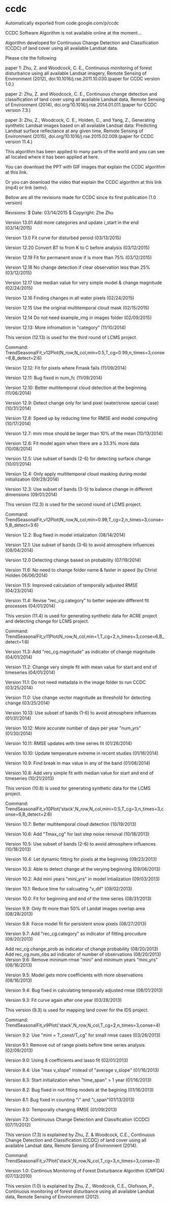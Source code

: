 # ccdc
Automatically exported from code.google.com/p/ccdc

CCDC Software Algorithm is not available online at the moment...

Algorithm developed for Continuous Change Detection and Classification (CCDC) of land cover using all available Landsat data.

Please cite the following

paper 1: Zhu, Z. and Woodcock, C. E., Continuous monitoring of forest disturbance using all available Landsat imagery, Remote Sensing of Environment (2012), doi:10.1016/j.rse.2011.10.030.(paper for CCDC version 1.0.)

paper 2: Zhu, Z. and Woodcock, C. E., Continuous change detection and classification of land cover using all available Landsat data, Remote Sensing of Environment (2014), doi.org/10.1016/j.rse.2014.01.011.(paper for CCDC version 7.3.)

paper 3: Zhu, Z., Woodcock, C. E., Holden, C., and Yang, Z., Generating synthetic Landsat images based on all available Landsat data: Predicting Landsat surface reflectance at any given time, Remote Sensing of Environment (2015), doi.org/10.1016/j.rse.2015.02.009.(paper for CCDC version 11.4.)

This algorithm has been applied to many parts of the world and you can see all located where it has been applied at here.

You can download the PPT with GIF images that explain the CCDC algorithm at this link.

Or you can download the video that explain the CCDC algorithm at this link (mp4) or link (wmv).

Bellow are all the revisions made for CCDC since its first publication (1.0 version)

Revisions: $ Date: 03/14/2015 $ Copyright: Zhe Zhu

Version 13.01  Add more categories and update i_start in the end (03/14/2015)

Version 13.0   Fit curve for disturbed peroid (03/13/2015)

Version 12.20  Convert BT to from K to C before analysis (03/12/2015)

Version 12.19  Fit for permanent snow if is more than 75% (03/12/2015)

Version 12.18  No change detection if clear observation less than 25% (03/12/2015)

Version 12.17  Use median value for very simple model & change magnitude (02/24/2015)

Version 12.16  Finding changes in all water pixels (02/24/2015)

Version 12.15  Use the original multitemporal cloud mask (02/15/2015)

Version 12.14  Do not need example_img in images folder (02/09/2015)

Version 12.13: More infromation in "category" (11/10/2014)

This version (12.13) is used for the third round of LCMS project.

Command: TrendSeasonalFit_v12Plot(N_row,N_col,min=0.5,T_cg=0.99,n_times=3,conse=6,B_detect=2:6)

Version 12.12: Fit for pixels where Fmask fails (11/09/2014)

Version 12.11: Bug fixed in num_fc (11/09/2014)

Version 12.10: Better multitemporal cloud detection at the beginning (11/06/2014)

Version 12.9: Detect change only for land pixel (water/snow special case) (10/31/2014)

Version 12.8: Speed up by reducing time for RMSE and model computing (10/17/2014)

Version 12.7: mini rmse should be larger than 10% of the mean (10/13/2014)

Version 12.6: Fit model again when there are a 33.3% more data (10/08/2014)

Version 12.5: Use subset of bands (2-6) for detecting surface change (10/01/2014)

Version 12.4: Only apply multitemporal cloud masking during model initialization (09/29/2014)

Version 12.3: Use subset of bands (3-5) to balance change in different dimensions (09/01/2014)

This version (12.3) is used for the second round of LCMS project.

Command: TrendSeasonalFit_v12Plot(N_row,N_col,min=0.99,T_cg=2,n_times=3,conse=5,B_detect=3:6)

Version 12.2: Bug fixed in model intialization (08/14/2014)

Version 12.1: Use subset of bands (3-6) to avoid atmosphere influences (08/04/2014)

Version 12.0 Detecting change based on probability (07/19/2014)

Version 11.6: No need to change folder name & faster in speed (by Christ Holden 06/06/2014)

Version 11.5: Improved calculation of temporally adjusted RMSE (04/23/2014)

Version 11.4: Revise "rec_cg.category" to better seperate different fit processes (04/01/2014)

This version (11.4) is used for generating synthetic data for ACRE project and detecting change for LCMS project.

Command: TrendSeasonalFit_v11Plot(N_row,N_col,min=1,T_cg=2,n_times=3,conse=6,B_detect=1:6)

Version 11.3: Add "rec_cg.magnitude" as indicator of change magnitude (04/01/2014)

Version 11.2: Change very simple fit with mean value for start and end of timeseries (04/01/2014)

Version 11.1: Do not need metadata in the image folder to run CCDC (03/25/2014)

Version 11.0: Use change vector magnitude as threshold for detecting change (03/25/2014)

Version 10.13: Use subset of bands (1-6) to avoid atmosphere influences (01/31/2014)

Version 10.12: More accurate number of days per year "num_yrs" (01/30/2014)

Version 10.11: RMSE updates with time series fit (01/26/2014)

Version 10.10: Update temperature extreme in recent studies (01/16/2014)

Version 10.9: Find break in max value in any of the band (01/08/2014)

Version 10.8: Add very simple fit with median value for start and end of timeseries (10/21/2013)

This version (10.8) is used for generating synthetic data for the LCMS project.

Command: TrendSeasonalFit_v10Plot('stack',N_row,N_col,mini=0.5,T_cg=3,n_times=3,conse=6,B_detect=2:6)

Version 10.7: Better multitemporal cloud detection (10/19/2013)

Version 10.6: Add "Tmax_cg" for last step noise removal (10/18/2013)

Version 10.5: Use subset of bands (2-6) to avoid atmosphere influences (10/18/2013)

Version 10.4: Let dynamic fitting for pixels at the beginning (09/23/2013)

Version 10.3: Able to detect change at the verying beginning (09/06/2013)

Version 10.2: Add mini years "mini_yrs" in model intialization (09/03/2013)

Version 10.1: Reduce time for calcuating "v_dif" (09/02/2013)

Version 10.0: Fit for beginning and end of the time series (08/31/2013)

Version 9.9: Only fit more than 50% of Landat images overlap area (08/28/2013)

Version 9.8: Force model fit for persistent snow pixels (08/27/2013)

Version 9.7: Add "rec_cg.category" as indicator of fitting procudure (08/20/2013)

Add rec_cg.change_prob as indicator of change probability (08/20/2013)
Add rec_cg.num_obs ad indicator of number of observations (08/20/2013)
Version 9.6: Remove mininum rmse "mini" and minimum years "mini_yrs" (08/16/2013)

Version 9.5: Model gets more coefficients with more observations (08/16/2013)

Version 9.4: Bug fixed in calculating temporally adjusted rmse (08/01/2013)

Version 9.3: Fit curve again after one year (03/28/2013)

This version (9.3) is used for mapping land cover for the IDS project.

Command: TrendSeasonalFit_v9Plot('stack',N_row,N_col,T_cg=2,n_times=3,conse=4)

Version 9.2: Use "mini = T_const/T_cg" for small rmse cases (03/26/2013)

Version 9.1: Remove out of range pixels before time series analysis (02/09/2013)

Version 9.0: Using 8 coefficients and lasso fit (02/01/2013)

Version 8.4: Use "max v_slope" instead of "average v_slope" (01/16/2013)

Version 8.3: Start initialization when "time_span" > 1 year (01/16/2013)

Version 8.2: Bug fixed in not fitting models at the begining (01/16/2013)

Version 8.1: Bug fixed in counting "i" and "i_span"(01/13/2013)

Version 8.0: Temporally changing RMSE (01/09/2013)

Version 7.3: Continuous Change Detection and Classification (CCDC) (07/11/2012)

This version (7.3) is explained by Zhu, Z. & Woodcock, C.E., Continuous Change Detection and Classification (CCDC) of land cover using all available Landsat data, Remote Sensing of Environment (2014).

Command: TrendSeasonalFit_v7Plot('stack',N_row,N_col,T_cg=3,n_times=3,conse=3)

Version 1.0: Continous Monitoring of Forest Disturbance Algorithm (CMFDA) (07/13/2010)

This version (1.0) is explained by Zhu, Z., Woodcock, C.E., Olofsson, P., Continuous monitoring of forest disturbance using all available Landsat data, Remote Sensing of Environment (2012).
